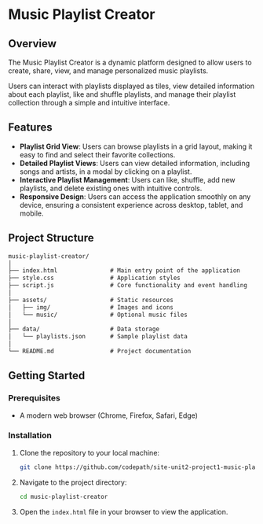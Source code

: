 
# Music Playlist Creator

## Overview

The Music Playlist Creator is a dynamic platform designed to allow users to create, share, view, and manage personalized music playlists.

Users can interact with playlists displayed as tiles, view detailed information about each playlist, like and shuffle playlists, and manage their playlist collection through a simple and intuitive interface.

## Features

- **Playlist Grid View**: Users can browse playlists in a grid layout, making it easy to find and select their favorite collections.
- **Detailed Playlist Views**: Users can view detailed information, including songs and artists, in a modal by clicking on a playlist.
- **Interactive Playlist Management**: Users can like, shuffle, add new playlists, and delete existing ones with intuitive controls.
- **Responsive Design**: Users can access the application smoothly on any device, ensuring a consistent experience across desktop, tablet, and mobile.

## Project Structure

```txt
music-playlist-creator/
│
├── index.html               # Main entry point of the application
├── style.css                # Application styles
├── script.js                # Core functionality and event handling
│
├── assets/                  # Static resources
│   ├── img/                 # Images and icons
│   └── music/               # Optional music files
│
├── data/                    # Data storage
│   └── playlists.json       # Sample playlist data
│
└── README.md                # Project documentation
```

## Getting Started

### Prerequisites

- A modern web browser (Chrome, Firefox, Safari, Edge)

### Installation

1. Clone the repository to your local machine:

   ```bash
   git clone https://github.com/codepath/site-unit2-project1-music-playlist-creator-exemplar.git
   ```

2. Navigate to the project directory:

   ```bash
   cd music-playlist-creator
   ```

3. Open the `index.html` file in your browser to view the application.
